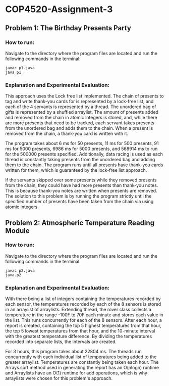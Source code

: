 # COP4520-Assignment-3

## Problem 1: The Birthday Presents Party

### How to run:

Navigate to the directory where the program files are located and run the following commands in the terminal:

```
javac p1.java
java p1
```

### Explanation and Experimental Evaluation:

This approach uses the Lock free list implemented. The chain of presents to tag and write thank-you cards for is represented by a lock-free list, and each of the 4 servants is represented by a thread. The unordered bag of gifts is represented by a shuffled arraylist. The amount of presents added and removed from the chain in atomic integers is stored, and, while there are more presents that need to be tracked, each servant takes presents from the unordered bag and adds them to the chain. When a present is removed from the chain, a thank-you card is written with it.

The program takes about 6 ms for 50 presents, 11 ms for 500 presents, 91 ms for 5000 presents, 6986 ms for 5000 presents, and 568914 ms to run for the 500000 presents specified. Additionally, data racing is used as each thread is constantly taking presents from the unordered bag and adding them to the chain. The program runs until all presents have thank-you cards written for them, which is guaranteed by the lock-free list approach.

If the servants skipped over some presents while they removed presents from the chain, they could have had more presents than thank-you notes. This is because thank-you notes are written when presents are removed. The solution to this problem is by running the program strictly until the specified number of presents have been taken from the chain via using atomic integers.

## Problem 2: Atmospheric Temperature Reading Module

### How to run:

Navigate to the directory where the program files are located and run the following commands in the terminal:

```
javac p2.java
java.p2
```

### Explanation and Experimental Evaluation:

With there being a list of integers containing the temperatures recorded by each sensor, the temperatures recorded by each of the 8 sensors is stored in an arraylist of arraylists. Extending thread, the rover class collects a temperature in the range -100F to 70F each minute and stores each value in the list. This runs concurrently for each of the 8 sensors. After each hour, a report is created, containing the top 5 highest temperatures from that hour, the top 5 lowest temperatures from that hour, and the 10-minute interval with the greatest temperature difference. By dividing the temperatures recorded into separate lists, the intervals are created.

For 3 hours, this program takes about 22804 ms. The threads run concurrently with each individual list of temperatures being added to the greater arraylist. Temperatures are constantly being taken each hour. The Arrays.sort method used in generating the report has an O(nlogn) runtime and Arraylists have an O(1) runtime for add operations, which is why arraylists were chosen for this problem's approach.

